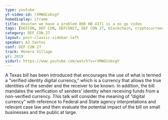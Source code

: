 ```yaml
---
type: youtube
yt-video-id: rXMWGCobsgY
homedisplay: iframe
title: Houston we have a problem 86R HB 4371 is a no go video
tags: [DEFCON, DEF CON, DEFCON27, DEF CON 27, blockchain, cryptocurrency]
category: DEF_CON_27
layout: post-classic-sidebar-left
speaker: AJ Santos
conf: DEF CON 27
track: Monero Village
yr: 2019
vidurl: https://www.youtube.com/watch?v=rXMWGCobsgY
---
```

A Texas bill has been introduced that encourages the use of what is termed a “verified identity digital currency,” which is a currency that allows the true identities of the sender and the receiver to be known. In addition, the bill mandates the verification of senders’ identity when receiving funds from a non-verified currency. This talk will consider the meaning of “digital currency” with reference to Federal and State agency interpretations and relevant case law and then evaluate the potential impact of the bill on small businesses and the public at large.